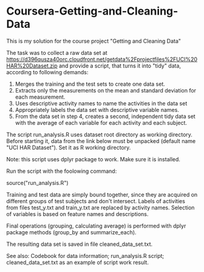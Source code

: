 # Coursera-Getting-and-Cleaning-Data
This is my solution for the course project "Getting and Cleaning Data"

The task was to collect a raw data set at https://d396qusza40orc.cloudfront.net/getdata%2Fprojectfiles%2FUCI%20HAR%20Dataset.zip
and provide a script, that turns it into "tidy" data, according to following demands:
1. Merges the training and the test sets to create one data set.
2. Extracts only the measurements on the mean and standard deviation for each measurement.
3. Uses descriptive activity names to name the activities in the data set
4. Appropriately labels the data set with descriptive variable names.
5. From the data set in step 4, creates a second, independent tidy data set with the average of each variable for each activity and each subject.

The script run_analysis.R uses dataset root directory as working directory. Before starting it, data from the link below must be unpacked (default name "UCI HAR Dataset"). Set it as R working directory.

Note: this script uses dplyr package to work. Make sure it is installed.

Run the script with the foolowing command:

source("run_analysis.R")

Training and test data are simply bound together, since they are acquired on different groups of test subjects and don't intersect.
Labels of activities from files test_y.txt and train_y.txt are replaced by activity names.
Selection of variables is based on feature names and descriptions.

Final operations (grouping, calculating average) is performed with dplyr package methods (group_by and summarize_each).

The resulting data set is saved in file cleaned_data_set.txt.

See also:
Codebook for data information;
run_analysis.R script;
cleaned_data_set.txt as an example of script work result.
